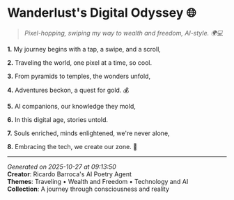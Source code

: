# Wanderlust's Digital Odyssey 🌐

> *Pixel-hopping, swiping my way to wealth and freedom, AI-style. 🌍💻*

**1.** My journey begins with a tap, a swipe, and a scroll,


**2.** Traveling the world, one pixel at a time, so cool.


**3.** From pyramids to temples, the wonders unfold,


**4.** Adventures beckon, a quest for gold. 💰


**5.** AI companions, our knowledge they mold,


**6.** In this digital age, stories untold.


**7.** Souls enriched, minds enlightened, we're never alone,


**8.** Embracing the tech, we create our zone. 🤖



---

*Generated on 2025-10-27 at 09:13:50*  
**Creator**: Ricardo Barroca's AI Poetry Agent  
**Themes**: Traveling • Wealth and Freedom • Technology and AI  
**Collection**: A journey through consciousness and reality